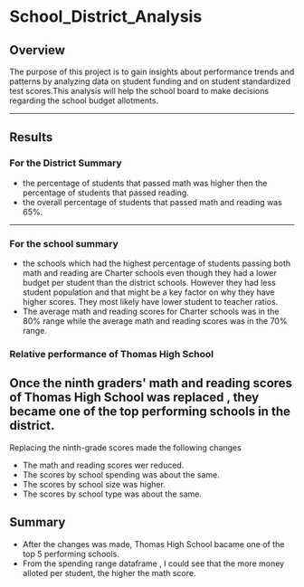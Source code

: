 # School_District_Analysis
##  Overview
The purpose of this project is to gain insights about performance trends and patterns by analyzing data on student funding and on student standardized test scores.This analysis will help the school board to make decisions regarding the school budget allotments.

---
##  Results
### For the District Summary
- the percentage of students that passed math was higher then the percentage of students that passed reading.
- the overall percentage of students that passed math and reading was 65%.
---
### For the school summary
- the schools which had the highest percentage of students passing both math and reading are Charter schools even though they had a lower budget per student than the district schools. However they had less student population and that might be a key factor on why they have higher scores. They most likely have lower student to teacher ratios.
- The average math and reading scores for Charter schools was in the 80% range while the average math and reading scores was in the 70% range.
### Relative performance of Thomas High School
Once the ninth graders' math and reading scores of Thomas High School was replaced , they became one of the top performing schools in the district.
---
Replacing the ninth-grade scores made the following changes
* The math and reading scores wer reduced.
* The scores by school spending was about the same.
* The scores by school size was higher.
* The scores by school type was about the same.

##  Summary
- After the changes was made, Thomas High School bacame one of the top 5 performing schools.
- From the spending range dataframe , I could see that the more money alloted per student, the higher the math score.
